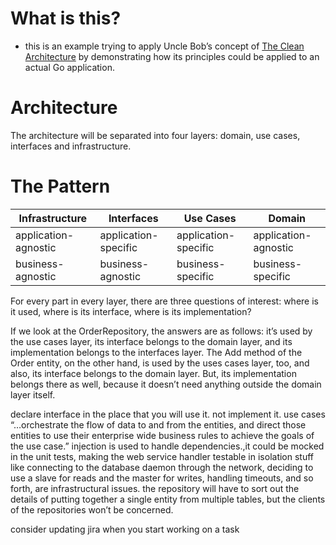 # What is this?
   - this is an example trying to apply Uncle Bob’s concept of [The Clean Architecture](https://blog.cleancoder.com/uncle-bob/2012/08/13/the-clean-architecture.html) by demonstrating how its principles could be applied to an actual Go application.
# Architecture
The architecture will be separated into four layers: domain, use cases, interfaces and infrastructure.
# The Pattern
| Infrastructure       | Interfaces           | Use Cases            | Domain               |
|----------------------|----------------------|----------------------|----------------------|
| application-agnostic | application-specific | application-specific | application-agnostic |
| business-agnostic    | business-agnostic    | business-specific    | business-specific    |


For every part in every layer, there are three questions of interest: where is it used, where is its interface, where is its implementation?

If we look at the OrderRepository, the answers are as follows: it’s used by the use cases layer, its interface belongs to the domain layer, and its implementation belongs to the interfaces layer.
The Add method of the Order entity, on the other hand, is used by the uses cases layer, too, and also, its interface belongs to the domain layer. But, its implementation belongs there as well, because it doesn’t need anything outside the domain layer itself.

declare interface in the place that you will use it. not implement it.
use cases “…orchestrate the flow of data to and from the entities, and direct those entities to use their enterprise wide business rules to achieve the goals of the use case.”
injection is used to handle dependencies.,it could be mocked in the unit tests, making the web service handler testable in isolation
stuff like connecting to the database daemon through the network, deciding to use a slave for reads and the master for writes, handling timeouts, and so forth, are infrastructural issues.
the repository will have to sort out the details of putting together a single entity from multiple tables, but the clients of the repositories won’t be concerned.

consider updating jira when you start working on a task

